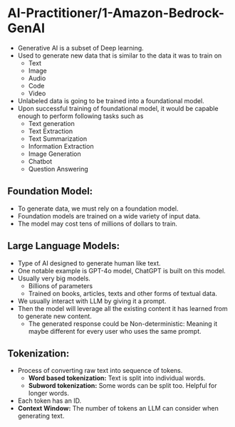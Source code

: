 # AI-Practitioner/1-Amazon-Bedrock-GenAI

- Generative AI is a subset of Deep learning.
- Used to generate new data that is similar to the data it was to train on
  - Text
  - Image
  - Audio
  - Code
  - Video
- Unlabeled data is going to be trained into a foundational model.
- Upon successful training of foundational model, it would be capable enough to perform following tasks such as
  - Text generation
  - Text Extraction
  - Text Summarization
  - Information Extraction
  - Image Generation
  - Chatbot
  - Question Answering

## Foundation Model:
- To generate data, we must rely on a foundation model.
- Foundation models are trained on a wide variety of input data.
- The model may cost tens of millions of dollars to train.

## Large Language Models:
- Type of AI designed to generate human like text.
- One notable example is GPT-4o model, ChatGPT is built on this model.
- Usually very big models.
  - Billions of parameters
  - Trained on books, articles, texts and other forms of textual data.
- We usually interact with LLM by giving it a prompt.
- Then the model will leverage all the existing content it has learned from to generate new content.
  - The generated response could be Non-deterministic: Meaning it maybe different for every user who uses the same prompt.

## Tokenization:
- Process of converting raw text into sequence of tokens.
  - **Word based tokenization:** Text is split into individual words.
  - **Subword tokenization:** Some words can be split too. Helpful for longer words.
- Each token has an ID.
- **Context Window:** The number of tokens an LLM can consider when generating text.